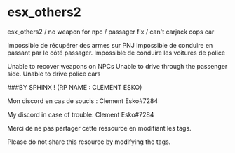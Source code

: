 # esx_others2
esx_others2 / no weapon for npc / passager fix / can't carjack cops car

Impossible de récupérer des armes sur PNJ 
Impossible de conduire en passant par le côté passager.
Impossible de conduire les voitures de police

Unable to recover weapons on NPCs Unable to drive through the passenger side. Unable to drive police cars

###BY SPHINX ! (RP NAME : CLEMENT ESKO)

Mon discord en cas de soucis : Clement Esko#7284

My discord in case of trouble: Clement Esko#7284

Merci de ne pas partager cette ressource en modifiant les tags.

Please do not share this resource by modifying the tags.
